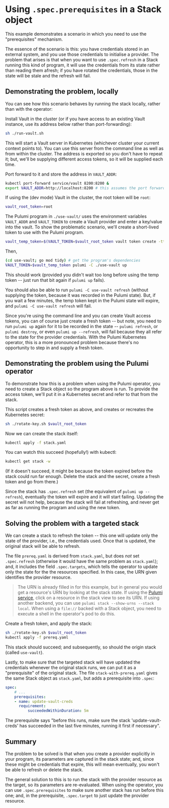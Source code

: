 # Using `.spec.prerequisites` in a Stack object

This example demonstrates a scenario in which you need to use the "prerequisites" mechanism.

The essence of the scenario is this: you have credentials stored in an external system, and you use
those credentials to initialise a provider. The problem that arises is that when you want to use
`.spec.refresh` in a Stack running this kind of program, it will use the credentials from its state
rather than reading them afresh; if you have rotated the credentials, those in the state will be
stale and the refresh will fail.

## Demonstrating the problem, locally

You can see how this scenario behaves by running the stack locally, rather than with the operator:

Install Vault in the cluster (or if you have access to an existing Vault instance, use its address
below rather than port-forwarding):

```bash
sh ./run-vault.sh
```

This will start a Vault server in Kubernetes (whichever cluster your current context points to). You
can use this server from the command line as well as from within the cluster. The address is
exported so you don't have to repeat it; but, we'll be supplying different access tokens, so it will
be supplied each time.

Port forward to it and store the address in `VAULT_ADDR`:

```bash
kubectl port-forward service/vault 8200:8200 &
export VAULT_ADDR=http://localhost:8200 # this assumes the port forwarding
```

If using the (dev mode) Vault in the cluster, the root token will be `root`:

```bash
vault_root_token=root
```

The Pulumi program in `./use-vault/` uses the environment variables `VAULT_ADDR` and `VAULT_TOKEN`
to create a Vault provider and enter a key/value into the vault. To show the problematic scenario,
we'll create a short-lived token to use with the Pulumi program.

```bash
vault_temp_token=$(VAULT_TOKEN=$vault_root_token vault token create -ttl=3m -format=json | jq '.auth.client_token')
```

Then,

```bash
(cd use-vault; go mod tidy) # get the program's dependencies
VAULT_TOKEN=$vault_temp_token pulumi -C ./use-vault up
```

This should work (provided you didn't wait too long before using the temp token -- just run that bit
again if `pulumi up` fails).

You should also be able to run `pulumi -C use-vault refresh` (without supplying the token, because
it was recorded in the Pulumi state). But, if you wait a few minutes, the temp token kept in the
Pulumi state will expire, and `pulumi -C use-vault refresh` will fail.

Since you're using the command line and you can create Vault access tokens, you can of course just
create a fresh token -- but note, you need to run `pulumi up` again for it to be recorded in the
state -- `pulumi refresh`, or `pulumi destroy`, or even `pulumi up --refresh`, will fail because
they all refer to the state for the provider credentials. With the Pulumi Kubernetes operator, this
is a more pronounced problem because there's no opportunity to step in and supply a fresh token.

## Demonstrating the problem using the Pulumi operator

To demonstrate how this is a problem when using the Pulumi operator, you need to create a Stack
object so the program above is run. To provide the access token, we'll put it in a Kubernetes secret
and refer to that from the stack.

This script creates a fresh token as above, and creates or recreates the Kubernetes secret:

```bash
sh ./rotate-key.sh $vault_root_token
```

Now we can create the stack itself:

```bash
kubectl apply -f stack.yaml
```

You can watch this succeed (hopefully!) with kubectl:

```bash
kubectl get stack -w
```

(If it doesn't succeed, it might be because the token expired before the stack could run far enough. Delete
the stack and the secret, create a fresh token and go from there.)

Since the stack has `.spec.refresh` set (the equivalent of `pulumi up --refresh`), eventually the
token will expire and it will start failing. Updating the secret will not help, because the stack
will fail at refreshing, and never get as far as running the program and using the new token.

## Solving the problem with a targeted stack

We can create a stack to refresh the token -- this one will update only the state of the provider,
i.e., the credentials used. Once that is updated, the original stack will be able to refresh.

The file `prereq.yaml` is derived from `stack.yaml`, but does _not_ set `.spec.refresh` (otherwise
it would have the same problem as `stack.yaml`); and, it includes the field `.spec.targets`, which
tells the operator to update only the state for the the resources specified. In this case, the URN
given identifies the provider resource.

> The URN is already filled in for this example, but in general you would get a resource's URN by
> looking at the stack state. If using the [Pulumi service](https://app.pulumi.com), click on a
> resource in the stack view to see its URN. If using another backend, you can use `pulumi stack
> --show-urns --stack local`. When using a `file://` backed with a Stack object, you need to execute
> a shell in the operator's pod to do this.

Create a fresh token, and apply the stack:

```bash
sh ./rotate-key.sh $vault_root_token
kubectl apply -f prereq.yaml
```

This stack should succeed; and subsequently, so should the origin stack (called `use-vault`).

Lastly, to make sure that the targeted stack will have updated the credentials whenever the original
stack runs, we can put it as a "prerequisite" of the original stack. The file
`stack-with-prereq.yaml` gives the same Stack object as `stack.yaml`, but adds a prerequisite into
`.spec`:

```yaml
spec:
    # ...
    prerequisites:
    - name: update-vault-creds
      requirement:
          succeededWithinDuration: 5m
```

The prerequisite says "before this runs, make sure the stack 'update-vault-creds' has succeeded in
the last five minutes, running it first if necessary".

## Summary

The problem to be solved is that when you create a provider explicitly in your program, its
parameters are captured in the stack state; and, since these might be credentials that expire, this
will mean eventually, you won't be able to refresh or delete the stack.

The general solution to this is to run the stack with the provider resource as the target, so its
parameters are re-evaluated. When using the operator, you can use `.spec.prerequisites` to make sure
another stack has run before this one; and, in the prerequisite, `.spec.target` to just update the
provider resource.
